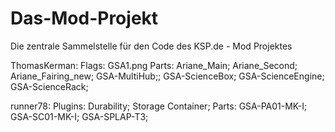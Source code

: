 Das-Mod-Projekt
===============

Die zentrale Sammelstelle für den Code des KSP.de - Mod Projektes

ThomasKerman: 
	Flags: GSA1.png
	Parts: Ariane_Main; Ariane_Second; Ariane_Fairing_new; GSA-MultiHub;; GSA-ScienceBox; GSA-ScienceEngine; GSA-ScienceRack;

runner78: 
  Plugins: Durability; Storage Container;
  Parts: GSA-PA01-MK-I; GSA-SC01-MK-I; GSA-SPLAP-T3;